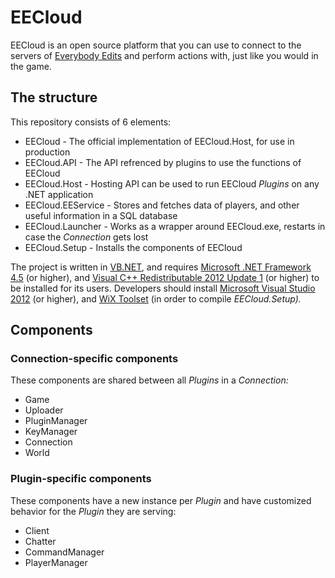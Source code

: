 # EECloud
EECloud is an open source platform that you can use to connect to the servers of [Everybody Edits][] and perform actions with, just like you would in the game.

[Everybody Edits]: http://everybodyedits.com/

## The structure
This repository consists of 6 elements:

  * EECloud           - The official implementation of EECloud.Host, for use in production
  * EECloud.API       - The API refrenced by plugins to use the functions of EECloud
  * EECloud.Host      - Hosting API can be used to run EECloud _Plugins_ on any .NET application
  * EECloud.EEService - Stores and fetches data of players, and other useful information in a SQL database
  * EECloud.Launcher  - Works as a wrapper around EECloud.exe, restarts in case the _Connection_ gets lost
  * EECloud.Setup     - Installs the components of EECloud

The project is written in [VB.NET][], and requires [Microsoft .NET Framework 4.5][] (or higher), and [Visual C++ Redistributable 2012 Update 1][] (or higher) to be installed for its users. Developers should install [Microsoft Visual Studio 2012][] (or higher), and [WiX Toolset][] (in order to compile _EECloud.Setup)._

[VB.NET]: http://wikipedia.org/wiki/Visual_Basic_.NET
[Microsoft .NET Framework 4.5]: http://www.microsoft.com/download/details.aspx?id=30653
[Visual C++ Redistributable 2012 Update 1]: http://www.microsoft.com/download/details.aspx?id=30679
[Microsoft Visual Studio 2012]: http://www.microsoft.com/visualstudio/
[WiX Toolset]: http://wixtoolset.org/

## Components
### Connection-specific components
These components are shared between all _Plugins_ in a _Connection:_

  * Game
  * Uploader
  * PluginManager
  * KeyManager
  * Connection
  * World

### Plugin-specific components
These components have a new instance per _Plugin_ and have customized behavior for the _Plugin_ they are serving:

  * Client
  * Chatter
  * CommandManager
  * PlayerManager
